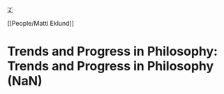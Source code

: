 [🇿](zotero://select/library/items/VYLVNHE9)

[[People/Matti Eklund]] 
# Trends and Progress in Philosophy: Trends and Progress in Philosophy (NaN)

